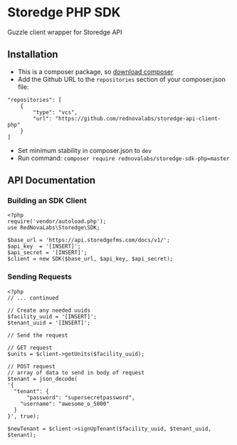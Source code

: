 # Storedge PHP SDK
Guzzle client wrapper for Storedge API

## Installation
*  This is a composer package, so [download composer](https://getcomposer.org/download/)
*  Add the Github URL to the `repositories` section of your composer.json file:

```
"repositories": [
    {
        "type": "vcs",
        "url": "https://github.com/rednovalabs/storedge-api-client-php"
    }
]
```

*  Set minimum stability in composer.json to `dev`
*  Run command: `composer require rednovalabs/storedge-sdk-php=master`

## API Documentation

### Building an SDK Client

```
<?php
require('vendor/autoload.php');
use RedNovaLabs\Storedge\SDK;

$base_url = 'https://api.storedgefms.com/docs/v1/';
$api_key  = '[INSERT]';
$api_secret = '[INSERT]';
$client = new SDK($base_url, $api_key, $api_secret);

```

### Sending Requests
```
<?php
// ... continued

// Create any needed uuids
$facility_uuid = '[INSERT]';
$tenant_uuid = '[INSERT]';

// Send the request

// GET request
$units = $client->getUnits($facility_uuid);

// POST request
// array of data to send in body of request
$tenant = json_decode(
'{
  "tenant": {
      "password": "supersecretpassword",
    "username": "awesome_o_5000"
  }
}', true);

$newTenant = $client->signUpTenant($facility_uuid, $tenant_uuid, $tenant);
```
